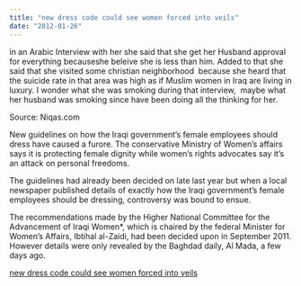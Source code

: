 ```yaml
---
title: "new dress code could see women forced into veils"
date: "2012-01-26"
---
```


in an Arabic Interview with her she said that she get her Husband approval for everything becauseshe beleive she is less than him. Added to that she said that she visited some christian neighborhood  because she heard that the suicide rate in that area was high as if Muslim women in Iraq are living in luxury. I wonder what she was smoking during that interview,  maybe what her husband was smoking since have been doing all the thinking for her.

Source: Niqas.com

New guidelines on how the Iraqi government’s female employees should dress have caused a furore. The conservative Ministry of Women’s affairs says it is protecting female dignity while women’s rights advocates say it’s an attack on personal freedoms.

The guidelines had already been decided on late last year but when a local newspaper published details of exactly how the Iraqi government’s female employees should be dressing, controversy was bound to ensue.

The recommendations made by the Higher National Committee for the Advancement of Iraqi Women\*, which is chaired by the federal Minister for Women’s Affairs, Ibtihal al-Zaidi, had been decided upon in September 2011. However details were only revealed by the Baghdad daily, Al Mada, a few days ago.

  
[new dress code could see women forced into veils](http://www.niqash.org/articles/?id=2981)
